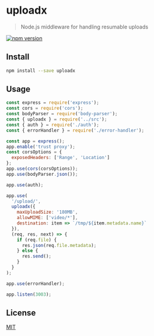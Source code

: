 # uploadx

> Node.js middleware for handling resumable uploads

[![npm version][npm-image]][npm-url]



## Install

```sh
npm install --save uploadx
```

## Usage

```js
const express = require('express');
const cors = require('cors');
const bodyParser = require('body-parser');
const { uploadx } = require('../src');
const { auth } = require('./auth');
const { errorHandler } = require('./error-handler');

const app = express();
app.enable('trust proxy');
const corsOptions = {
  exposedHeaders: ['Range', 'Location']
};
app.use(cors(corsOptions));
app.use(bodyParser.json());

app.use(auth);

app.use(
  '/upload/',
  uploadx({
    maxUploadSize: '180MB',
    allowMIME: ['video/*'],
    destination: item => `/tmp/${item.metadata.name}`
  }),
  (req, res, next) => {
    if (req.file) {
      res.json(req.file.metadata);
    } else {
      res.send();
    }
  }
);

app.use(errorHandler);

app.listen(3003);
```

## License

[MIT](LICENSE)

[npm-image]: https://img.shields.io/npm/v/uploadx.svg
[npm-url]: https://www.npmjs.com/package/uploadx

